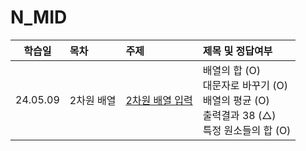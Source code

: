 # N_MID

|  학습일  | 목차       | 주제                                        | 제목 및 정답여부                                                                                   |
| :------: | :--------- | :------------------------------------------ | :------------------------------------------------------------------------------------------------- |
| 24.05.09 | 2차원 배열 | [2차원 배열 입력](./2차원%20배열%20입력.js) | 배열의 합 (O)<br>대문자로 바꾸기 (O)<br>배열의 평균 (O)<br>출력결과 38 (△)<br>특정 원소들의 합 (O) |
